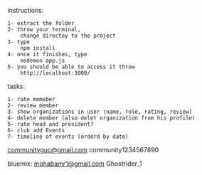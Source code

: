 instructions:

	1- extract the folder
	2- throw your terminal,
		change directoy to the project
	3- type
		npm install
	4- once it finishes, type
		nodemon app.js
	5- you should be able to access it throw
		http://localhost:3000/


tasks:

	1- rate memeber
	2- review member
	3- show organizations in user (name, role, rating, review)
	4- delete member (also delet organization from his profile)
	5- rate head and president?
	6- club add Events
	7- timeline of events (orderd by date)


communityguc@gmail.com
community1234567890


bluemix:
mohabamr1@gmail.com
Ghostrider_1